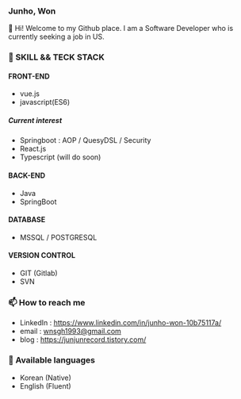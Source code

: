 ### Junho, Won
👋   Hi! Welcome to my Github place. I am a Software Developer who is currently seeking a job in US.


### 🔭   SKILL && TECK STACK
#### FRONT-END
- vue.js
- javascript(ES6)
##### Current interest 
- Springboot : AOP / QuesyDSL / Security
- React.js
- Typescript (will do soon)
#### BACK-END
- Java
- SpringBoot
#### DATABASE
- MSSQL / POSTGRESQL
#### VERSION CONTROL
- GIT (Gitlab)
- SVN 


### 📫   How to reach me
- LinkedIn : https://www.linkedin.com/in/junho-won-10b75117a/
- email : wnsgh1993@gmail.com
- blog : https://junjunrecord.tistory.com/

### 💬  Available languages 
- Korean (Native)
- English (Fluent)


<!--
**junjunwon/junjunwon** is a ✨ _special_ ✨ repository because its `README.md` (this file) appears on your GitHub profile.

Here are some ideas to get you started:

- 🔭 I’m currently working on ...
- 🌱 I’m currently learning ...
- 👯 I’m looking to collaborate on ...
- 🤔 I’m looking for help with ...
- 💬 Ask me about ...
- 📫 How to reach me: ...
- 😄 Pronouns: ...
- ⚡ Fun fact: ...
-->

